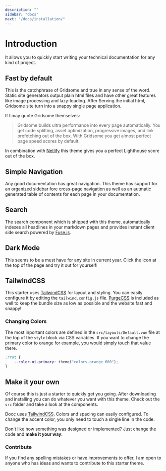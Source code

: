 ```yaml
---
description: ""
sidebar: "docs"
next: "/docs/installation/"
---
```


# Introduction

It allows you to quickly start writing your technical documentation for any kind
of project.

## Fast by default

This is the catchphrase of Gridsome and true in any sense of the word. Static
site generators output plain html files and have other great features like image
processing and lazy-loading. After Serving the initial html, Gridsome site turn
into a snappy single page application.

If I may quote Gridsome themselves:

> Gridsome builds ultra performance into every page automatically. You get code
> splitting, asset optimization, progressive images, and link prefetching out of
> the box. With Gridsome you get almost perfect page speed scores by default.

In combination with [Netlify](https://www.netlify.com/) this theme gives you a
perfect Lighthouse score out of the box.

## Simple Navigation

Any good documentation has great navigation. This theme has support for an
organized sidebar fore cross-page navigation as well as an autmatic generated
table of contents for each page in your documentation.

## Search

The search component which is shipped with this theme, automatically indexes all
headlines in your markdown pages and provides instant client side search powered
by [Fuse.js](https://fusejs.io/).

## Dark Mode

This seems to be a must have for any site in current year. Click the icon at the
top of the page and try it out for yourself!

## TailwindCSS

This starter uses [TailwindCSS](https://tailwindcss.com/) for layout and
styling. You can easily configure it by editing the `tailwind.config.js` file.
[PurgeCSS](https://purgecss.com/) is included as well to keep the bundle size as
low as possible and the website fast and snappy!

### Changing Colors

The most inportant colors are defined in the `src/layouts/Default.vue` file at
the top of the `style` block via CSS variables. If you want to change the
primary color to orange for example, you would simply touch that value there.

```css
:rrot {
	--color-ui-primary: theme("colors.orange.600");
}
```

## Make it your own

Of course this is just a starter to quickly get you going. After downloading and
installing you can do whatever you want with this theme. Check out the `src`
folder and take a look at the components.

Docc uses [TailwindCSS](https://tailwindcss.com/). Colors and spacing can easily
configured. To change the accent color, you only need to touch a single line in
the code.

Don't like how something was designed or implemented? Just change the code and
**make it your way**.

### Contribute

If you find any spelling mistakes or have improvements to offer, I am open to
anyone who has ideas and wants to contribute to this starter theme.
